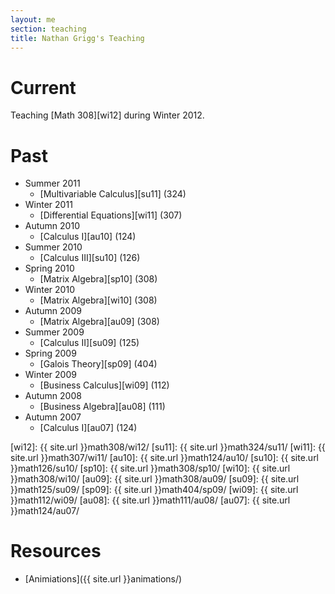```yaml
---
layout: me
section: teaching
title: Nathan Grigg's Teaching
---
```


# Current

Teaching [Math 308][wi12] during Winter 2012.

# Past

- Summer 2011
	- [Multivariable Calculus][su11] (324)
- Winter 2011
	- [Differential Equations][wi11] (307)
- Autumn 2010
	- [Calculus I][au10] (124)
- Summer 2010
	- [Calculus III][su10] (126)
- Spring 2010
	- [Matrix Algebra][sp10] (308)
- Winter 2010
	- [Matrix Algebra][wi10] (308)
- Autumn 2009
	- [Matrix Algebra][au09] (308)
- Summer 2009
	- [Calculus II][su09] (125)
- Spring 2009
	- [Galois Theory][sp09] (404)
- Winter 2009
	- [Business Calculus][wi09] (112)
- Autumn 2008
	- [Business Algebra][au08] (111)
- Autumn 2007
	- [Calculus I][au07] (124)

[wi12]: {{ site.url }}math308/wi12/
[su11]: {{ site.url }}math324/su11/
[wi11]: {{ site.url }}math307/wi11/
[au10]: {{ site.url }}math124/au10/
[su10]: {{ site.url }}math126/su10/
[sp10]: {{ site.url }}math308/sp10/
[wi10]: {{ site.url }}math308/wi10/
[au09]: {{ site.url }}math308/au09/
[su09]: {{ site.url }}math125/su09/
[sp09]: {{ site.url }}math404/sp09/
[wi09]: {{ site.url }}math112/wi09/
[au08]: {{ site.url }}math111/au08/
[au07]: {{ site.url }}math124/au07/

# Resources

- [Animiations]({{ site.url }}animations/)
